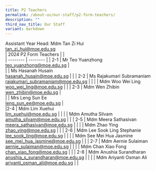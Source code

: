```yaml
---
title: P2 Teachers
permalink: /about-us/our-staff/p2-form-teachers/
description: ""
third_nav_title: Our Staff
variant: markdown
---
```

Assistant Year Head: Mdm Tan Zi Hui
<br>
tan_zi_hui@moe.edu.sg
<br>
| 2024 P2 Form Teachers |  |  
| -------- | -------- |
| 2-1     | Mr Teo Yuanzhong  <br>teo_yuanzhong@moe.edu.sg     |     
|      | Ms Hasanah Husain    <br>hasanah_husain@moe.edu.sg     |     |
| 2-2    | Ms Rajakumari Subramaniam  <br>rajakumari_subramaniam@moe.edu.sg    |  |
|    | Mdm Woo Wei Ling    <br>woo_wei_ling@moe.edu.sg     |    |
| 2-3     | Mdm Wen Zhibin    <br> wen_zhibin@moe.edu.sg  |   
|      | Mrs Leng Sun Ee    <br>leng_sun_ee@moe.edu.sg   |     
|2-4     | Mdm Lim Xuehui   <br> lim_xuehui@moe.edu.sg  |      |
|     | Mdm Amutha Silvam  <br> amutha_silvam@moe.edu.sg  |      |
| 2-5    | Mdm Meera Sathasivan <br> meera_sathasivan@moe.edu.sg |      |
|     | Mdm Zhao Ying <br> zhao_ying@moe.edu.sg  |      |
|  2-6   | Mdm Lee Sook Ling Stephanie <br>lee_sook_ling@moe.edu.sg |      |
|    | Mdm See Mei Hua Jasmine  <br>see_mei_hua_jasmine@moe.edu.sg  |      |
|  2-7   | Mdm Aernie Sulaiman <br>aernie_sulaiman@moe.edu.sg  |      |
|     | Mdm Chan Xiao Fong  <br> chan_xiao_fong@moe.edu.sg  |      |
|  2-8   | Mdm Anushia Surandharan <br> anushia_s_surandharan@moe.edu.sg |      |
|     | Mdm Ariyanti Osman Ali <br> ariyanti_osman_ali@moe.edu.sg  |      |